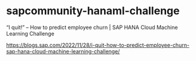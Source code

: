 # sapcommunity-hanaml-challenge
“I quit!” – How to predict employee churn | SAP HANA Cloud Machine Learning Challenge

https://blogs.sap.com/2022/11/28/i-quit-how-to-predict-employee-churn-sap-hana-cloud-machine-learning-challenge/
